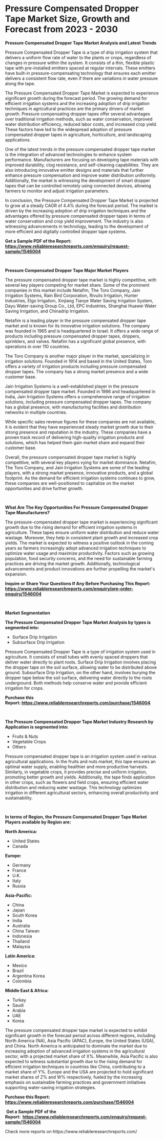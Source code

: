 <p><h1>Pressure Compensated Dropper Tape Market Size, Growth and Forecast from 2023 - 2030</h1></p><p><strong>Pressure Compensated Dropper Tape Market Analysis and Latest Trends</strong></p>
<p><p>Pressure Compensated Dropper Tape is a type of drip irrigation system that delivers a uniform flow rate of water to the plants or crops, regardless of changes in pressure within the system. It consists of a thin, flexible plastic tape with pre-installed emitters spaced at regular intervals. These emitters have built-in pressure-compensating technology that ensures each emitter delivers a consistent flow rate, even if there are variations in water pressure along the tape.</p><p>The Pressure Compensated Dropper Tape Market is expected to experience significant growth during the forecast period. The growing demand for efficient irrigation systems and the increasing adoption of drip irrigation techniques in agricultural practices are the primary drivers of market growth. Pressure compensating dropper tapes offer several advantages over traditional irrigation methods, such as water conservation, improved water distribution efficiency, reduced labor costs, and increased crop yield. These factors have led to the widespread adoption of pressure compensated dropper tapes in agriculture, horticulture, and landscaping applications.</p><p>One of the latest trends in the pressure compensated dropper tape market is the integration of advanced technologies to enhance system performance. Manufacturers are focusing on developing tape materials with improved durability, clog resistance, and self-cleaning capabilities. They are also introducing innovative emitter designs and materials that further enhance pressure compensation and improve water distribution uniformity. Additionally, the market is witnessing the development of smart dropper tapes that can be controlled remotely using connected devices, allowing farmers to monitor and adjust irrigation parameters.</p><p>In conclusion, the Pressure Compensated Dropper Tape Market is projected to grow at a steady CAGR of 4.4% during the forecast period. The market is driven by the increasing adoption of drip irrigation techniques and the advantages offered by pressure compensated dropper tapes in terms of water conservation and crop yield improvement. The industry is also witnessing advancements in technology, leading to the development of more efficient and digitally controlled dropper tape systems.</p></p>
<p><strong>Get a Sample PDF of the Report:&nbsp; <a href="https://www.reliableresearchreports.com/enquiry/request-sample/1546004">https://www.reliableresearchreports.com/enquiry/request-sample/1546004</a></strong></p>
<p>&nbsp;</p>
<p><strong>Pressure Compensated Dropper Tape Major Market Players</strong></p>
<p><p>The pressure compensated dropper tape market is highly competitive, with several key players competing for market share. Some of the prominent companies in this market include Netafim, The Toro Company, Jain Irrigation Systems, Rain Bird Corporation, Rivulis Irrigation, Hunter Industries, Elgo Irrigation, Xinjiang Tianye Water Saving Irrigation System, Dayu Water-saving Group Co., Ltd, EPC Industries, Shanghai Huawei Water Saving Irrigation, and Chinadrip Irrigation.</p><p>Netafim is a leading player in the pressure compensated dropper tape market and is known for its innovative irrigation solutions. The company was founded in 1965 and is headquartered in Israel. It offers a wide range of products including pressure compensated dropper tapes, drippers, sprinklers, and valves. Netafim has a significant global presence, with operations in over 110 countries.</p><p>The Toro Company is another major player in the market, specializing in irrigation solutions. Founded in 1914 and based in the United States, Toro offers a variety of irrigation products including pressure compensated dropper tapes. The company has a strong market presence and a wide customer base.</p><p>Jain Irrigation Systems is a well-established player in the pressure compensated dropper tape market. Founded in 1986 and headquartered in India, Jain Irrigation Systems offers a comprehensive range of irrigation solutions, including pressure compensated dropper tapes. The company has a global presence, with manufacturing facilities and distribution networks in multiple countries.</p><p>While specific sales revenue figures for these companies are not available, it is evident that they have experienced steady market growth due to their strong presence and reputation in the industry. These companies have a proven track record of delivering high-quality irrigation products and solutions, which has helped them gain market share and expand their customer base.</p><p>Overall, the pressure compensated dropper tape market is highly competitive, with several key players vying for market dominance. Netafim, The Toro Company, and Jain Irrigation Systems are some of the leading players, with a strong market presence, innovative products, and a global footprint. As the demand for efficient irrigation systems continues to grow, these companies are well-positioned to capitalize on the market opportunities and drive further growth.</p></p>
<p>&nbsp;</p>
<p><strong>What Are The Key Opportunities For Pressure Compensated Dropper Tape Manufacturers?</strong></p>
<p><p>The pressure-compensated dropper tape market is experiencing significant growth due to the rising demand for efficient irrigation systems in agriculture. These tapes ensure uniform water distribution and reduce water wastage. Moreover, they help in consistent plant growth and increased crop yields. The market is expected to witness a positive outlook in the coming years as farmers increasingly adopt advanced irrigation techniques to optimize water usage and maximize productivity. Factors such as growing population, food security concerns, and the need for sustainable farming practices are driving the market growth. Additionally, technological advancements and product innovations are further propelling the market's expansion.</p></p>
<p><strong>Inquire or Share Your Questions If Any Before Purchasing This Report: <a href="https://www.reliableresearchreports.com/enquiry/pre-order-enquiry/1546004">https://www.reliableresearchreports.com/enquiry/pre-order-enquiry/1546004</a></strong></p>
<p>&nbsp;</p>
<p><strong>Market Segmentation</strong></p>
<p><strong>The Pressure Compensated Dropper Tape Market Analysis by types is segmented into:</strong></p>
<p><ul><li>Surface Drip Irrigation</li><li>Subsurface Drip Irrigation</li></ul></p>
<p><p>Pressure Compensated Dropper Tape is a type of irrigation system used in agriculture. It consists of small tubes with evenly spaced droppers that deliver water directly to plant roots. Surface Drip Irrigation involves placing the dropper tape on the soil surface, allowing water to be distributed above ground. Subsurface Drip Irrigation, on the other hand, involves burying the dropper tape below the soil surface, delivering water directly to the roots underground. Both methods help conserve water and provide efficient irrigation for crops.</p></p>
<p><strong>Purchase this Report:&nbsp;<a href="https://www.reliableresearchreports.com/purchase/1546004">https://www.reliableresearchreports.com/purchase/1546004</a></strong></p>
<p>&nbsp;</p>
<p><strong>The Pressure Compensated Dropper Tape Market Industry Research by Application is segmented into:</strong></p>
<p><ul><li>Fruits & Nuts</li><li>Vegetable Crops</li><li>Others</li></ul></p>
<p><p>Pressure compensated dropper tape is an irrigation system used in various agricultural applications. In the fruits and nuts market, this tape ensures an optimal water supply, enabling healthier and more productive harvests. Similarly, in vegetable crops, it provides precise and uniform irrigation, promoting better growth and yields. Additionally, the tape finds application in other crops, such as flowers and field crops, ensuring efficient water distribution and reducing water wastage. This technology optimizes irrigation in different agricultural sectors, enhancing overall productivity and sustainability.</p></p>
<p>&nbsp;</p>
<p><strong>In terms of Region, the Pressure Compensated Dropper Tape Market Players available by Region are:</strong></p>
<p>
    <p> <strong> North America: </strong>
        <ul>
            <li>United States</li>
            <li>Canada</li>
        </ul>
        </p> 
    <p> <strong> Europe: </strong>
        <ul>
            <li>Germany</li>
            <li>France</li>
            <li>U.K.</li>
            <li>Italy</li>
            <li>Russia</li>
        </ul>
        </p> 
    <p> <strong> Asia-Pacific: </strong>
        <ul>
            <li>China</li>
            <li>Japan</li>
            <li>South Korea</li>
            <li>India</li>
            <li>Australia</li>
            <li>China Taiwan</li>
            <li>Indonesia</li>
            <li>Thailand</li>
            <li>Malaysia</li>
        </ul>
        </p> 
    <p> <strong> Latin America: </strong>
        <ul>
            <li>Mexico</li>
            <li>Brazil</li>
            <li>Argentina Korea</li>
            <li>Colombia</li>
        </ul>
        </p> 
    <p> <strong> Middle East & Africa: </strong>
        <ul>
            <li>Turkey</li>
            <li>Saudi</li>
            <li>Arabia</li>
            <li>UAE</li>
            <li>Korea</li>
        </ul>
    </p>
    </p>
<p><p>The pressure compensated dropper tape market is expected to exhibit significant growth in the forecast period across different regions, including North America (NA), Asia Pacific (APAC), Europe, the United States (USA), and China. North America is anticipated to dominate the market due to increasing adoption of advanced irrigation systems in the agricultural sector, with a projected market share of X%. Meanwhile, Asia Pacific is also expected to witness substantial growth due to the rising demand for efficient irrigation techniques in countries like China, contributing to a market share of Y%. Europe and the USA are projected to hold significant market shares of Z% and W% respectively, fueled by the increasing emphasis on sustainable farming practices and government initiatives supporting water-saving irrigation strategies.</p></p>
<p><strong>Purchase this Report: <a href="https://www.reliableresearchreports.com/purchase/1546004">https://www.reliableresearchreports.com/purchase/1546004</a></strong></p>
<p>&nbsp;<strong>Get a Sample PDF of the Report:&nbsp;&nbsp;<a href="https://www.reliableresearchreports.com/enquiry/request-sample/1546004">https://www.reliableresearchreports.com/enquiry/request-sample/1546004</a></strong></p>
<p><strong></strong></p>
<p>Check more reports on https://www.reliableresearchreports.com/</p>